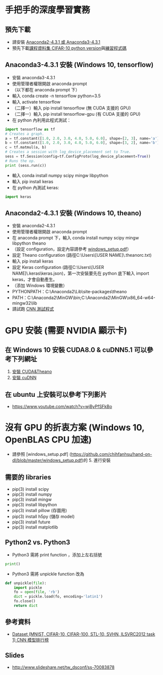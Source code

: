 # 手把手的深度學習實務
## 預先下載
* 請安裝 [Anaconda2-4.3.1 或 Anaconda3-4.3.1](https://www.continuum.io/downloads)
* 預先下載[課程資料集 CIFAR-10 python version](https://www.cs.toronto.edu/~kriz/cifar.html)與[練習程式碼](https://drive.google.com/uc?id=0By9xOgk3An1wcFVCek9rSTIyQTA&export=download)

## Anaconda3-4.3.1 安裝 (Windows 10, tensorflow)
* 安裝 anaconda3-4.3.1
* 使用管理者權限開啟 anaconda prompt
* （以下都在 anaconda prompt 下）
* 輸入 conda create -n tensorflow python=3.5
* 輸入 activate tensorflow
* （二擇一）輸入 pip install tensorflow (無 CUDA 支援的 GPU)
* （二擇一）輸入 pip install tensorflow-gpu (有 CUDA 支援的 GPU)
* 在 python 內利用此程式測試：
```python
import tensorflow as tf
# Creates a graph.
a = tf.constant([1.0, 2.0, 3.0, 4.0, 5.0, 6.0], shape=[2, 3], name='a')
b = tf.constant([1.0, 2.0, 3.0, 4.0, 5.0, 6.0], shape=[3, 2], name='b')
c = tf.matmul(a, b)
# Creates a session with log_device_placement set to True.
sess = tf.Session(config=tf.ConfigProto(log_device_placement=True))
# Runs the op.
print (sess.run(c))
```
* 輸入 conda install numpy scipy mingw libpython 
* 輸入 pip install keras
* 在 python 內測試 keras:
```python
import keras
``` 
## Anaconda2-4.3.1 安裝 (Windows 10, theano)
* 安裝 anaconda2-4.3.1
* 使用管理者權限開啟 anaconda prompt
* 在 anaconda prompt 下，輸入 conda install numpy scipy mingw libpython theano
* （設定 configuration，設定內容請參考 [windows_setup.pdf](https://github.com/chihfanhsu/hand-on-dl/blob/master/windows_setup.pdf)）
* 設定 Theano configuration (路徑C:\Users\\[USER NAME]\\.theanorc.txt)
* 輸入 pip install keras
* 設定 Keras configuration (路徑C:\Users\\[USER NAME]\\.keras\keras.json)，第一次安裝要先在 python 底下輸入 import keras，才會自動產生。
* （添加 Windows 環境變數）
* PYTHONPATH：C:\Anaconda2\Lib\site-packages\theano
* PATH：C:\Anaconda2\MinGW\bin;C:\Anaconda2\MinGW\x86_64-w64-mingw32\lib
* 請試跑 [CNN 測試程式](https://github.com/fchollet/keras/blob/master/examples/mnist_cnn.py )

# GPU 安裝 (需要 NVIDIA 顯示卡)
## 在 Windows 10 安裝 CUDA8.0 & cuDNN5.1 可以參考下列網址
1. [安裝 CUDA&Theano](http://ankivil.com/installing-keras-theano-and-dependencies-on-windows-10/)
2. [安裝 cuDNN](http://ankivil.com/making-theano-faster-with-cudnn-and-cnmem-on-windows-10/)

## 在 ubuntu 上安裝可以參考下列影片
* https://www.youtube.com/watch?v=wjByPfSFkBo

# 沒有 GPU 的折衷方案 (Windows 10, OpenBLAS CPU 加速)
* 請參照 [windows_setup.pdf] (https://github.com/chihfanhsu/hand-on-dl/blob/master/windows_setup.pdf)的 5. 進行安裝

## 需要的 libraries
* pip(3) install scipy
* pip(3) install numpy
* pip(3) install mingw
* pip(3) install libpython
* pip(3) install pillow (存圖用)
* pip(3) install h5py (儲存 model)
* pip(3) install future
* pip(3) install matplotlib

## Python2 vs. Python3
* Python3 需將 print function ，添加上左右括號
```python
print()
```
* Python3 需將 unpickle function 改為
```python
def unpickle(file):
    import pickle
    fo = open(file, 'rb')
    dict = pickle.load(fo, encoding='latin1')
    fo.close()
    return dict
```

## 參考資料
* [Dataset (MNIST, CIFAR-10, CIFAR-100, STL-10, SVHN, ILSVRC2012 task 1) CNN 模型排行榜](http://rodrigob.github.io/are_we_there_yet/build/classification_datasets_results.html)

## Slides
* http://www.slideshare.net/tw_dsconf/ss-70083878
